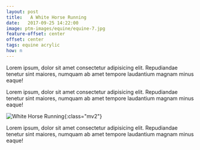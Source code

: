```yaml
---
layout: post
title:   A White Horse Running
date:   2017-09-25 14:22:00
image: ptm-images/equine/equine-7.jpg
feature-offset: center
offset: center
tags: equine acrylic
how: n
---
```


Lorem ipsum, dolor sit amet consectetur adipisicing elit. Repudiandae tenetur sint maiores, numquam ab amet tempore laudantium magnam minus eaque!

Lorem ipsum, dolor sit amet consectetur adipisicing elit. Repudiandae tenetur sint maiores, numquam ab amet tempore laudantium magnam minus eaque!

![White Horse Running]({{site.baseurl}}/ptm-images/equine/equine-7.jpg){:class="mv2"}

Lorem ipsum, dolor sit amet consectetur adipisicing elit. Repudiandae tenetur sint maiores, numquam ab amet tempore laudantium magnam minus eaque!
